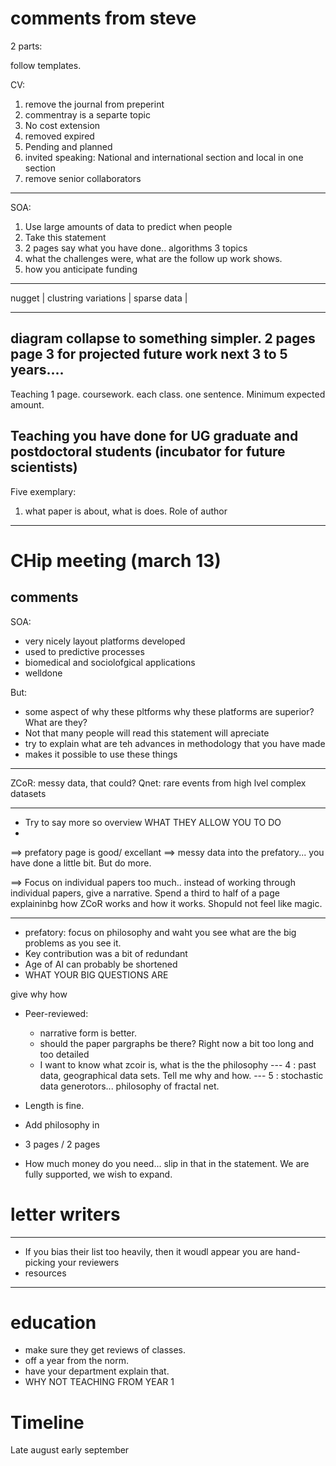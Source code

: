 # comments from steve

2 parts:

follow templates.

CV:

1. remove the journal from preperint
2. commentray is a separte topic
3. No cost extension
4. removed expired
5. Pending and planned
6. invited speaking: National and international section and local in one section
7. remove senior collaborators
-----------------------

SOA:

1. Use large amounts of data to predict when people 
2. Take this statement 
3. 2 pages say what you have done.. algorithms 3 topics
4. what the challenges were, what are the follow up work shows.
5. how you anticipate funding
----

nugget | clustring variations | sparse data | 

----------------------------------------

diagram collapse to something simpler.
2 pages
page 3 for projected future work
next 3 to 5 years....
------------------------------------

Teaching 1 page.
coursework.
each class.
one sentence.
Minimum expected amount.

Teaching you have done for UG graduate and 
postdoctoral students
(incubator for future scientists)
-----------------------------------

Five exemplary:
1. what paper is about, what is does. Role of author

-------------------------------------

# CHip meeting (march 13)

## comments

SOA:

+ very nicely layout platforms developed
+ used to predictive processes
+ biomedical and sociolofgical applications
+ welldone

But:


+ some aspect of why these pltforms why these platforms are superior? What are they?
+ Not that many people will read this statement will apreciate
+ try to explain what are teh advances in methodology that you have made
+ makes it possible to use these things

----

ZCoR: messy data, that could?
Qnet: rare events from high lvel complex datasets

-----

+ Try to say more so overview WHAT THEY ALLOW YOU TO DO
+ 
==> prefatory page is good/ excellant
==> messy data into the prefatory... you have done a little bit. But do more.

==> Focus on individual papers too much.. instead of working through individual papers, give a narrative. Spend a third to half of a page explaininbg how ZCoR works and how it works. Shopuld not feel like magic.

-----

+ prefatory: focus on philosophy and waht you see what are the big problems as you see it. 
+ Key contribution was a bit of redundant
+ Age of AI can probably be shortened
+ WHAT YOUR BIG QUESTIONS ARE


give why how

+ Peer-reviewed:
    - narrative form is better.
    - should the paper pargraphs be there? Right now a bit too long and too detailed
    - I want to know what zcoir is, what is the the philosophy
    --- 4 : past data, geographical data sets. Tell me why and how.
    --- 5 : stochastic data generotors... philosophy of fractal net.


+ Length is fine.
+ Add philosophy in 
+ 3 pages / 2 pages 
+ How much money do you need... slip in that in the statement. We are fully supported, we wish to expand.

# letter writers
---

+ If you bias their list too heavily, then it woudl appear you are hand-picking your reviewers
+ resources

---

# education

+ make sure they get reviews of classes.
+ off a year from the norm.
+ have your department explain that.
+ WHY NOT TEACHING FROM YEAR 1


# Timeline 

Late august early september








































